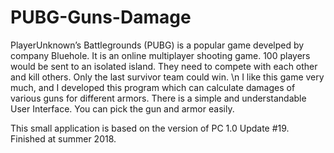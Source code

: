 # PUBG-Guns-Damage
PlayerUnknown’s Battlegrounds (PUBG) is a popular game develped by company Bluehole. It is an online multiplayer shooting game. 100 players would be sent to an isolated island. They need to compete with each other and kill others. Only the last survivor team could win.
\n
I like this game very much, and I developed this program which can calculate damages of various guns for different armors. There is a simple and understandable User Interface. You can pick the gun and armor easily. 

This small application is based on the version of PC 1.0 Update #19. Finished at summer 2018.

